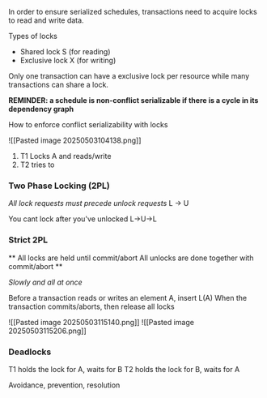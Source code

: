 In order to ensure serialized schedules, transactions need to acquire locks to read and write data. 

Types of locks
- Shared lock S (for reading)
- Exclusive lock X (for writing)

Only one transaction can have a exclusive lock per resource while many transactions can share a lock.

**REMINDER: a schedule is non-conflict serializable if there is a cycle in its dependency graph**

How to enforce conflict serializability with locks

![[Pasted image 20250503104138.png]]

1. T1 Locks A and reads/write
2. T2 tries to 

### Two Phase Locking (2PL)
*All lock requests must precede unlock requests* 
L -> U 

You cant lock after you've unlocked
L->U->L


### Strict 2PL

**
All locks are held until commit/abort
All unlocks are done together with commit/abort
**

*Slowly and all at once*

Before a transaction reads or writes an element A, insert L(A)
When the transaction commits/aborts, then release all locks

![[Pasted image 20250503115140.png]]
![[Pasted image 20250503115206.png]]

### Deadlocks

T1 holds the lock for A, waits for B
T2 holds the lock for B, waits for A

Avoidance, prevention, resolution
